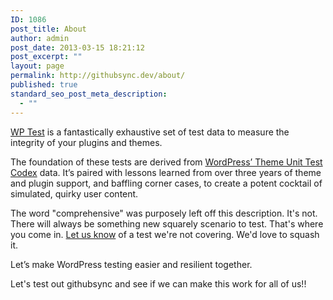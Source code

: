 ```yaml
---
ID: 1086
post_title: About
author: admin
post_date: 2013-03-15 18:21:12
post_excerpt: ""
layout: page
permalink: http://githubsync.dev/about/
published: true
standard_seo_post_meta_description:
  - ""
---
```

<a title="WP Test - The Best Tests For WordPress" href="http://wptest.io" target="_blank" rel="noopener">WP Test</a> is a fantastically exhaustive set of test data to measure the integrity of your plugins and themes.

The foundation of these tests are derived from <a title="Theme Unit Test" href="http://codex.wordpress.org/Theme_Unit_Test" target="_blank" rel="noopener">WordPress’ Theme Unit Test Codex</a> data. It’s paired with lessons learned from over three years of theme and plugin support, and baffling corner cases, to create a potent cocktail of simulated, quirky user content.

The word "comprehensive" was purposely left off this description. It's not. There will always be something new squarely scenario to test. That's where you come in. <a title="Contact" href="http://wptest.io/contact/">Let us know</a> of a test we're not covering. We'd love to squash it.

Let’s make WordPress testing easier and resilient together.

Let's test out githubsync and see if we can make this work for all of us!!
